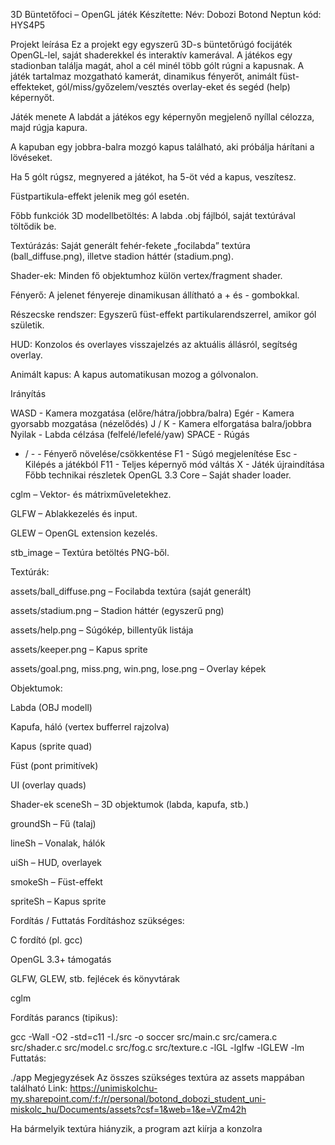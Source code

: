 3D Büntetőfoci – OpenGL játék
Készítette:
Név: Dobozi Botond
Neptun kód: HYS4P5


Projekt leírása
Ez a projekt egy egyszerű 3D-s büntetőrúgó focijáték OpenGL-lel, saját shaderekkel és interaktív kamerával.
A játékos egy stadionban találja magát, ahol a cél minél több gólt rúgni a kapusnak.
A játék tartalmaz mozgatható kamerát, dinamikus fényerőt, animált füst-effekteket, gól/miss/győzelem/vesztés overlay-eket és segéd (help) képernyőt.

Játék menete
A labdát a játékos egy képernyőn megjelenő nyíllal célozza, majd rúgja kapura.

A kapuban egy jobbra-balra mozgó kapus található, aki próbálja hárítani a lövéseket.

Ha 5 gólt rúgsz, megnyered a játékot, ha 5-öt véd a kapus, veszítesz.

Füstpartikula-effekt jelenik meg gól esetén.

Főbb funkciók
3D modellbetöltés: A labda .obj fájlból, saját textúrával töltődik be.

Textúrázás: Saját generált fehér-fekete „focilabda” textúra (ball_diffuse.png), illetve stadion háttér (stadium.png).

Shader-ek: Minden fő objektumhoz külön vertex/fragment shader.

Fényerő: A jelenet fényereje dinamikusan állítható a + és - gombokkal.

Részecske rendszer: Egyszerű füst-effekt partikularendszerrel, amikor gól születik.

HUD: Konzolos és overlayes visszajelzés az aktuális állásról, segítség overlay.

Animált kapus: A kapus automatikusan mozog a gólvonalon.

Irányítás


WASD           - Kamera mozgatása (előre/hátra/jobbra/balra)
Egér           - Kamera gyorsabb mozgatása (nézelődés)
J / K          - Kamera elforgatása balra/jobbra
Nyilak         - Labda célzása (felfelé/lefelé/yaw)
SPACE          - Rúgás
+ / -          - Fényerő növelése/csökkentése
F1             - Súgó megjelenítése
Esc            - Kilépés a játékból
F11            - Teljes képernyő mód váltás
X              - Játék újraindítása
Főbb technikai részletek
OpenGL 3.3 Core – Saját shader loader.

cglm – Vektor- és mátrixműveletekhez.

GLFW – Ablakkezelés és input.

GLEW – OpenGL extension kezelés.

stb_image – Textúra betöltés PNG-ből.

Textúrák:

assets/ball_diffuse.png – Focilabda textúra (saját generált)

assets/stadium.png – Stadion háttér (egyszerű png)

assets/help.png – Súgókép, billentyűk listája

assets/keeper.png – Kapus sprite

assets/goal.png, miss.png, win.png, lose.png – Overlay képek

Objektumok:

Labda (OBJ modell)

Kapufa, háló (vertex bufferrel rajzolva)

Kapus (sprite quad)

Füst (pont primitívek)

UI (overlay quads)

Shader-ek
sceneSh – 3D objektumok (labda, kapufa, stb.)

groundSh – Fű (talaj)

lineSh – Vonalak, hálók

uiSh – HUD, overlayek

smokeSh – Füst-effekt

spriteSh – Kapus sprite

Fordítás / Futtatás
Fordításhoz szükséges:

C fordító (pl. gcc)

OpenGL 3.3+ támogatás

GLFW, GLEW, stb. fejlécek és könyvtárak

cglm

Fordítás parancs (tipikus):

gcc -Wall -O2 -std=c11 -I./src -o soccer src/main.c src/camera.c src/shader.c src/model.c src/fog.c src/texture.c -lGL -lglfw -lGLEW -lm
Futtatás:

./app
Megjegyzések
Az összes szükséges textúra az assets mappában található
Link: https://unimiskolchu-my.sharepoint.com/:f:/r/personal/botond_dobozi_student_uni-miskolc_hu/Documents/assets?csf=1&web=1&e=VZm42h

Ha bármelyik textúra hiányzik, a program azt kiírja a konzolra
